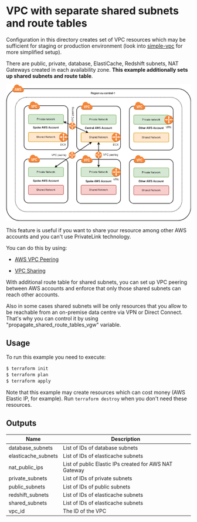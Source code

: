 # VPC with separate shared subnets and route tables

Configuration in this directory creates set of VPC resources which may be sufficient for staging or production environment (look into [simple-vpc](../simple-vpc) for more simplified setup). 



There are public, private, database, ElastiCache, Redshift subnets, NAT Gateways created in each availability zone. 
**This example additionally sets up shared subnets and route table**.

![Shared_subnets](shared_subnets.png)

This feature is useful if you want to share your resource among other AWS accounts and you can't use PrivateLink technology. 

You can do this by using:
* [AWS VPC Peering](https://docs.aws.amazon.com/vpc/latest/userguide/vpc-peering.html)

* [VPC Sharing](https://aws.amazon.com/blogs/networking-and-content-delivery/vpc-sharing-a-new-approach-to-multiple-accounts-and-vpc-management/)

With additional route table for shared subnets, you can set up VPC peering between AWS accounts and enforce that only those shared subnets can reach other accounts.

Also in some cases shared subnets will be only resources that you allow to be reachable from an on-premise data centre via VPN or Direct Connect.
That's why you can control it by using "propagate_shared_route_tables_vgw" variable.


## Usage

To run this example you need to execute:

```bash
$ terraform init
$ terraform plan
$ terraform apply
```

Note that this example may create resources which can cost money (AWS Elastic IP, for example). Run `terraform destroy` when you don't need these resources.

<!-- BEGINNING OF PRE-COMMIT-TERRAFORM DOCS HOOK -->
## Outputs

| Name | Description |
|------|-------------|
| database\_subnets | List of IDs of database subnets |
| elasticache\_subnets | List of IDs of elasticache subnets |
| nat\_public\_ips | List of public Elastic IPs created for AWS NAT Gateway |
| private\_subnets | List of IDs of private subnets |
| public\_subnets | List of IDs of public subnets |
| redshift\_subnets | List of IDs of elasticache subnets |
| shared\_subnets | List of IDs of elasticache subnets |
| vpc\_id | The ID of the VPC |

<!-- END OF PRE-COMMIT-TERRAFORM DOCS HOOK -->

